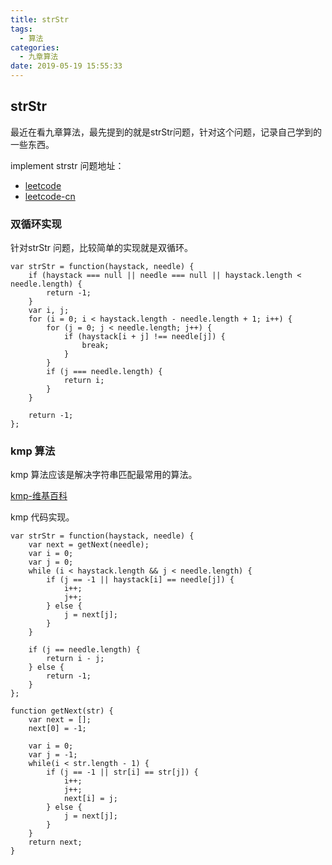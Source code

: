 ```yaml
---
title: strStr
tags:
  - 算法
categories:
  - 九章算法
date: 2019-05-19 15:55:33
---
```



## strStr ##

最近在看九章算法，最先提到的就是strStr问题，针对这个问题，记录自己学到的一些东西。

implement strstr 问题地址：
* [leetcode](https://leetcode.com/problems/implement-strstr/)
* [leetcode-cn](https://leetcode-cn.com/problems/implement-strstr/)

### 双循环实现 ###

针对strStr 问题，比较简单的实现就是双循环。

```
var strStr = function(haystack, needle) {
    if (haystack === null || needle === null || haystack.length < needle.length) {
        return -1;
    }
    var i, j;
    for (i = 0; i < haystack.length - needle.length + 1; i++) {
        for (j = 0; j < needle.length; j++) {
            if (haystack[i + j] !== needle[j]) {
                break;
            }
        }
        if (j === needle.length) {
            return i;
        }
    }

    return -1;
};
```

### kmp 算法 ###

kmp 算法应该是解决字符串匹配最常用的算法。

[kmp-维基百科](https://zh.wikipedia.org/zh-hans/%E5%85%8B%E5%8A%AA%E6%96%AF-%E8%8E%AB%E9%87%8C%E6%96%AF-%E6%99%AE%E6%8B%89%E7%89%B9%E7%AE%97%E6%B3%95)

kmp 代码实现。
```
var strStr = function(haystack, needle) {
    var next = getNext(needle);
    var i = 0;
    var j = 0;
    while (i < haystack.length && j < needle.length) {
        if (j == -1 || haystack[i] == needle[j]) {
            i++;
            j++;
        } else {
            j = next[j];
        }
    }

    if (j == needle.length) {
        return i - j;
    } else {
        return -1;
    }
};

function getNext(str) {
    var next = [];
    next[0] = -1;

    var i = 0;
    var j = -1;
    while(i < str.length - 1) {
        if (j == -1 || str[i] == str[j]) {
            i++;
            j++;
            next[i] = j;
        } else {
            j = next[j];
        }
    }
    return next;
}


```